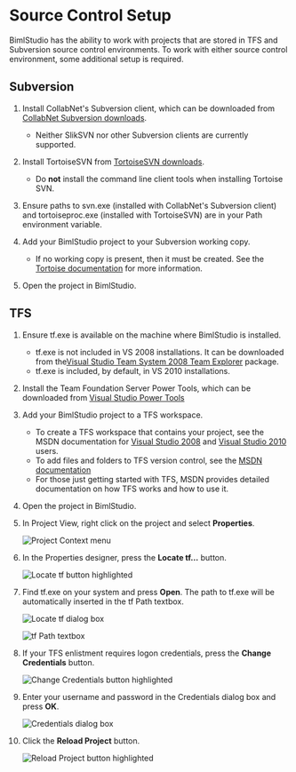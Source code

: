 # Source Control Setup

BimlStudio has the ability to work with projects that are stored in TFS and Subversion source control environments. To work with either source control environment, some additional setup is required.

## Subversion

1. Install CollabNet's Subversion client, which can be downloaded from [CollabNet Subversion downloads](http://www.collab.net/downloads/subversion/).
    * Neither SlikSVN nor other Subversion clients are currently supported.

1. Install TortoiseSVN from [TortoiseSVN downloads](http://tortoisesvn.net/downloads.html).
    * Do **not** install the command line client tools when installing Tortoise SVN.

1. Ensure paths to svn.exe (installed with CollabNet's Subversion client) and tortoiseproc.exe (installed with TortoiseSVN) are in your Path environment variable.

1. Add your BimlStudio project to your Subversion working copy.
    * If no working copy is present, then it must be created. See the [Tortoise documentation](http://tortoisesvn.net/docs/nightly/TortoiseSVN_en/tsvn-dug-checkout.html) for more information.

1. Open the project in BimlStudio.

## TFS

1. Ensure tf.exe is available on the machine where BimlStudio is installed.
    * tf.exe is not included in VS 2008 installations. It can be downloaded from the[Visual Studio Team System 2008 Team Explorer](http://www.microsoft.com/en-us/download/details.aspx?id=16338) package.
    * tf.exe is included, by default, in VS 2010 installations.

1. Install the Team Foundation Server Power Tools, which can be downloaded from [Visual Studio Power Tools](http://msdn.microsoft.com/en-us/vstudio/bb980963.aspx)

1. Add your BimlStudio project to a TFS workspace. 
    * To create a TFS workspace that contains your project, see the MSDN documentation for [Visual Studio 2008](http://msdn.microsoft.com/en-us/library/cc138512) and [Visual Studio 2010](http://msdn.microsoft.com/en-us/library/cc138514) users.
    * To add files and folders to TFS version control, see the [MSDN documentation](http://msdn.microsoft.com/en-us/library/ms181392)
    * For those just getting started with TFS, MSDN provides detailed documentation on how TFS works and how to use it.

1. Open the project in BimlStudio.

1. In Project View, right click on the project and select **Properties**.

    ![Project Context menu](/img/bimlstudio/1.png)

1. In the Properties designer, press the **Locate tf...** button.

    ![Locate tf button highlighted](/img/bimlstudio/2.png)

1. Find tf.exe on your system and press **Open**. The path to tf.exe will be automatically inserted in the tf Path textbox.

    ![Locate tf dialog box](/img/bimlstudio/3.png)

    ![tf Path textbox](/img/bimlstudio/3a.png)

1. If your TFS enlistment requires logon credentials, press the **Change Credentials** button.

    ![Change Credentials button highlighted](/img/bimlstudio/4.png)

1. Enter your username and password in the Credentials dialog box and press **OK**.

    ![Credentials dialog box](/img/bimlstudio/5.png)

1. Click the **Reload Project** button.

    ![Reload Project button highlighted](/img/bimlstudio/6.png)
